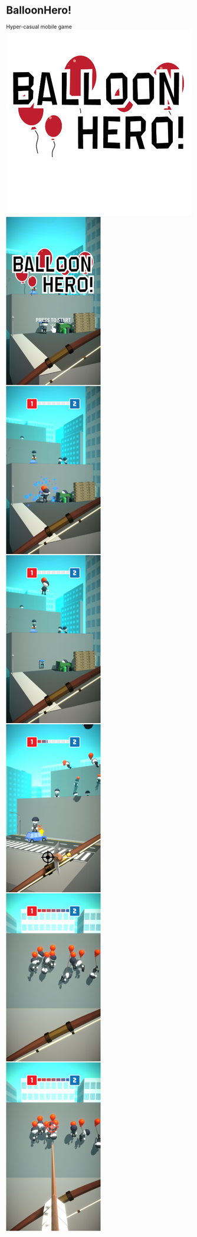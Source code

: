 # BalloonHero!
Hyper-casual mobile game \
<img src="https://github.com/marinvlad/BalloonHero/blob/main/logo.png" width="512"> \
<img src="https://github.com/marinvlad/BalloonHero/blob/main/BalloonHero!_1.png" width="256"> <img src="https://github.com/marinvlad/BalloonHero/blob/main/BalloonHero!_2.png" width="256"> <img src="https://github.com/marinvlad/BalloonHero/blob/main/BalloonHero!_3.png" width="256"> <img src="https://github.com/marinvlad/BalloonHero/blob/main/BalloonHero!_4.png" width="256"> <img src="https://github.com/marinvlad/BalloonHero/blob/main/BalloonHero!_5.png" width="256"> <img src="https://github.com/marinvlad/BalloonHero/blob/main/BalloonHero!_6.png" width="256">

